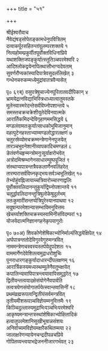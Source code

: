 +++
title = "५१"

+++
    
श्रीईश्वरौवाच  
नैवेद्यंषड्सोपेतङ्कामधेनुपवित्रितम्   
दत्वाकर्पूरसहितन्तांवूलम्परशक्तये १   
नित्यहोमम्प्रकुर्वीतपूर्वोक्तविधिनाप्रिये   
यथाशक्तिजपङ्कुर्यात्स्तुतिञ्चपरमेश्वरि २   
आदिश्लोकद्वयेनापितथासौभाग्यदेवताम्   
सुवर्णरौप्यकांस्यादिपात्रेवसुदलंलिखेत् ३   
गन्धेनचरुकम्मध्येमुद्रांवातत्रवैन्यसेत्   
    
पृ० ६९ब्) वसुपत्रेषुचाज्येनपूरितातवदीपिकान् ४   
भ्रामयेद्रत्नविद्याभिस्त्रिधाध्यात्वातुमस्तके   
मूलेनवास्मरेदन्तेसर्वविघ्नोपशान्तये ५   
समस्तचक्रचक्रेशीयुतेदेविनवात्मके   
आरार्तिकमिदन्देविगृहाणममसिद्धये ६   
मण्डलंवामतःकुर्यात्साधकोभूमिजानुमान्   
वहत्पुटेनहस्ताभ्याम्मण्डलोद्धारलक्षणं ७   
चतुरस्रेव्योमचक्रम्मन्त्रेणानेनपूजयेत्   
तारञ्चभुवनेशानीव्यापकादिचमण्डलं ८   
ङेतंवर्णचहृन्मन्त्रोमनुःसूर्याक्षरोभवेत्   
अत्रोदमिश्रम्भागेनसाधारम्पुष्पपूजितं ९   
संस्थाप्यपात्रन्तत्रैवकलार्णेनवलिंहरेत्   
तारम्परासर्वविघ्नकृद्भयःसर्वञ्चभूलिखेत् १०   
तेभ्योहुंवह्निजायाच्चत्रिवारोच्चारणाद्वलिः   
पूर्वोक्तवलिदानन्तुकुर्याद्विघ्नोपशान्तये ११   
चतुर्द्धावलिदानन्तुत्रिषुलोकेषुदुर्लभम्   
ततःकुमारींसन्तर्प्यत्रिपुरेस्यानपाथवा १२   
मयूषान्परमेशान्यासम्भाविमनुवित्तमः   
खेचर्य्याशक्तिचक्रस्यस्वामिनीसंविदम्परां १३   
योजयेदात्मनिज्ञानगहनेकृपयागुरोः   
    
पृ० ७०अ) शिवकोणेशेषिकाभ्योनिर्माल्यंसिद्धयेक्षिपेत् १४   
अर्घपात्रन्ततोदेविगुरवेगुरुमन्त्रवित्   
नाममन्त्रेणचस्वस्यस्तर्पयेदुपदेशतः १५   
वाममार्गेणदेवेशितत्वमुद्राधरोशुचिः   
पुनराधारगङ्कुर्यादाधारन्दीपलक्षणम् १६   
आरार्त्रिकस्यमध्यस्थम्मूलेनैवतुभक्षयेत्   
कपालिन्यावापिपात्रन्त्वयावापिसमुद्धरेत् १७   
द्वितीयन्तत्वयादक्षेसंयोगेनैवपार्वति   
तत्वत्रयेणसंयोगातर्पयेत्स्वान्तवासिनीं १८   
प्रथमंव्रह्मरूपत्वन्द्वितीयंसर्वमन्त्रवित्   
तृतीयमीशरूपञ्चविज्ञेयम्मनुवित्तमैः १९   
किञ्चिदुल्लास्यमुद्राभिःपञ्चभिःपरमेश्वरि   
आकृष्यमन्त्रान्तत्रस्थांशेषिकाभ्योक्षितादिकं   
हत्वातुपरमेशानिसुखीभूयान्नसंशयः   
अनिर्वाच्यमविज्ञेयमक्षरैकथितम्मया २२   
जालाक्षरेणन्यायेनचन्द्रदीपन्नचप्रिये   
गोपितव्यन्त्वयाभद्रेजननीजारगर्भवत् २३   
    
